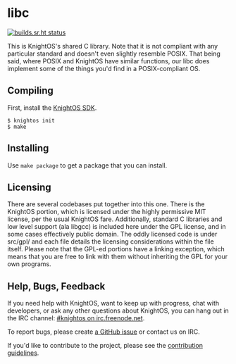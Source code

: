 # libc

[![builds.sr.ht status](https://builds.sr.ht/~pixelherodev/libc/commits.svg)](https://builds.sr.ht/~pixelherodev/libc/commits?)

This is KnightOS's shared C library. Note that it is not compliant with any
particular standard and doesn't even slightly resemble POSIX. That being said,
where POSIX and KnightOS have similar functions, our libc does implement some
of the things you'd find in a POSIX-compliant OS.

## Compiling

First, install the [KnightOS SDK](http://www.knightos.org/sdk).

    $ knightos init
    $ make

## Installing

Use `make package` to get a package that you can install.

## Licensing

There are several codebases put together into this one. There is the KnightOS
portion, which is licensed under the highly permissive MIT license, per the
usual KnightOS fare. Additionally, standard C libraries and low level support
(ala libgcc) is included here under the GPL license, and in some cases
effectively public domain. The oddly licensed code is under src/gpl/ and each
file details the licensing considerations within the file itself. Please note
that the GPL-ed portions have a linking exception, which means that you are free
to link with them without inheriting the GPL for your own programs.

## Help, Bugs, Feedback

If you need help with KnightOS, want to keep up with progress, chat with
developers, or ask any other questions about KnightOS, you can hang out in the
IRC channel: [#knightos on irc.freenode.net](http://webchat.freenode.net/?channels=knightos).
 
To report bugs, please create [a GitHub issue](https://github.com/KnightOS/KnightOS/issues/new) or contact us on IRC.
 
If you'd like to contribute to the project, please see the [contribution guidelines](http://www.knightos.org/contributing).
